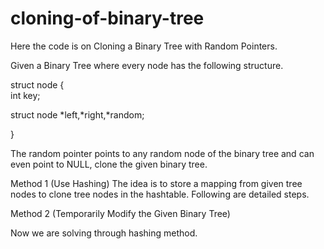 # cloning-of-binary-tree
Here the code is on Cloning a Binary Tree with Random Pointers.

Given a Binary Tree where every node has the following structure. 

struct node
{  
    int key; 
   
   struct node *left,*right,*random;

} 

The random pointer points to any random node of the binary tree and can even point to NULL, clone the given binary tree.

Method 1 (Use Hashing) 
The idea is to store a mapping from given tree nodes to clone tree nodes in the hashtable. Following are detailed steps.

Method 2 (Temporarily Modify the Given Binary Tree)

Now we are solving through hashing method.
